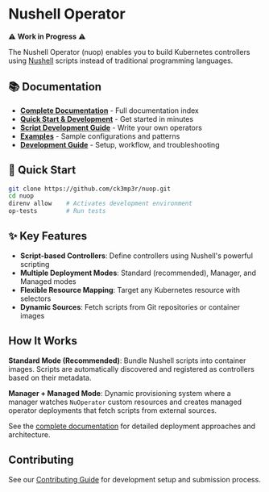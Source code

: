 # Nushell Operator

⚠️ **Work in Progress** ⚠️

The Nushell Operator (nuop) enables you to build Kubernetes controllers using [Nushell](https://www.nushell.sh/) scripts instead of traditional programming languages.

## 📚 Documentation

- **[Complete Documentation](docs/README.md)** - Full documentation index
- **[Quick Start & Development](docs/DEVELOPMENT.md)** - Get started in minutes
- **[Script Development Guide](docs/SCRIPT-DEVELOPMENT.md)** - Write your own operators
- **[Examples](docs/examples/README.md)** - Sample configurations and patterns
- **[Development Guide](docs/DEVELOPMENT.md)** - Setup, workflow, and troubleshooting

## 🚀 Quick Start

```bash
git clone https://github.com/ck3mp3r/nuop.git
cd nuop
direnv allow    # Activates development environment
op-tests        # Run tests
```

## ✨ Key Features

- **Script-based Controllers**: Define controllers using Nushell's powerful scripting
- **Multiple Deployment Modes**: Standard (recommended), Manager, and Managed modes  
- **Flexible Resource Mapping**: Target any Kubernetes resource with selectors
- **Dynamic Sources**: Fetch scripts from Git repositories or container images

## How It Works

**Standard Mode (Recommended)**: Bundle Nushell scripts into container images. Scripts are automatically discovered and registered as controllers based on their metadata.

**Manager + Managed Mode**: Dynamic provisioning system where a manager watches `NuOperator` custom resources and creates managed operator deployments that fetch scripts from external sources.

See the [complete documentation](docs/README.md) for detailed deployment approaches and architecture.

## Contributing

See our [Contributing Guide](docs/CONTRIBUTING.md) for development setup and submission process.
